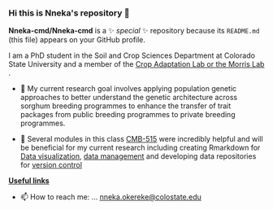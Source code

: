 ### Hi this is Nneka's repository 👋


**Nneka-cmd/Nneka-cmd** is a ✨ _special_ ✨ repository because its `README.md` (this file) appears on your GitHub profile.

I am a PhD student in the Soil and Crop Sciences Department at Colorado State University and a member of the [Crop Adaptation Lab or the Morris Lab](https://www.morrislab.org/) .

- 🌱 My current research goal involves applying population genetic approaches to better understand the genetic architecture across sorghum breeding programmes to enhance the transfer of trait packages from public breeding programmes to private breeding programmes.

- 🌱 Several modules in this class [CMB-515](https://github.com/Nneka-cmd/CM515-course-2024) were incredibly helpful and will be beneficial for my current research including creating Rmarkdown for [Data visualization](https://github.com/Nneka-cmd/CM515-course-2024/tree/main/modules/13_Presenting_Data), [data management](https://github.com/Nneka-cmd/CM515-course-2024/tree/main/modules/03_Files_and_Folders) and developing data repositories for [version control](https://github.com/Nneka-cmd/CM515-course-2024/tree/main/modules/15_Github_Portfolio)    

[__Useful links__](https://github.com/Nneka-cmd/My_resources_Nneka?tab=readme-ov-file#genomics)

- 📫 How to reach me: ... nneka.okereke@colostate.edu


